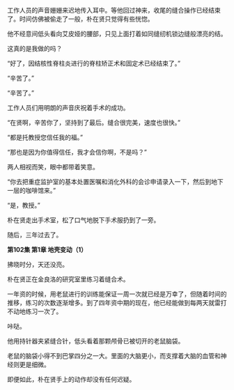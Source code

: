 工作人员的声音姗姗来迟地传入耳中。等他回过神来，收尾的缝合操作已经结束了。时间仿佛被偷走了一般，朴在贤只觉得有些恍惚。

他不经意间低头看向艾皮娅的腰部，只见上面打着如同缝纫机锁边缝般漂亮的结。

这真的是我做的吗？

“好了，因结核性脊柱炎进行的脊柱矫正术和固定术已经结束了。”

“辛苦了。”

“辛苦了。”

工作人员们用明朗的声音庆祝着手术的成功。

“在贤啊，辛苦你了，坚持到了最后。缝合很完美，速度也很快。”

“都是托教授您信任我的福。”

“那也是因为你值得信任，我才会信你啊，不是吗？”

两人相视而笑，眼中都带着笑意。

“你去把重症监护室的基本处置医嘱和消化外科的会诊申请录入一下，然后到地下一层的咖啡馆来。”

“是，教授。”

朴在贤走出手术室，松了口气地脱下手术服扔到了一旁。

随后，三年过去了。

**第102集 第1章 地壳变动（1）**

拂晓时分，天还没亮。

朴在贤正在金良洛的研究室里练习着缝合术。

一年资的时候，用老鼠进行的训练能保证一周一次就已经是万幸了，但随着时间的推移，练习的次数逐渐增多。到了四年资中期的现在，他已经能做到每两天就雷打不动地练习一次了。

咔哒。

他用持针器夹紧缝合针，低头看着那颗颅骨已被切开的老鼠脑袋。

老鼠的脑袋小得不到巴掌四分之一大。里面的大脑更小，而支撑着大脑的血管和神经则更是细微。

即便如此，朴在贤手上的动作却没有任何迟疑。